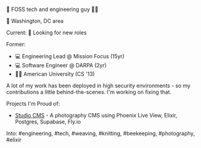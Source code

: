 👋 FOSS tech and engineering guy 🏳️‍🌈

📍 Washington, DC area

Current:
👀 Looking for new roles


Former:
* 💻 Engineering Lead @ Mission Focus (15yr)
* 💻 Software Engineer @ DARPA (2yr)
* 👨‍🎓 American University (CS '13)

A lot of my work has been deployed in high security environments - so my contributions a little behind-the-scenes. I'm working on fixing that.

Projects I'm Proud of:
* [Studio CMS](https://studiocms.io/) - A photography CMS using Phoenix Live View, Elixir, Postgres, Supabase, Fly.io



Into: #engineering, #tech, #weaving, #knitting, #beekeeping, #photography, #elixir
